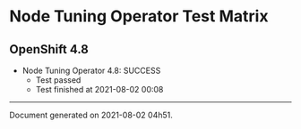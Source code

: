 
Node Tuning Operator Test Matrix
================================

OpenShift 4.8
-------------


* Node Tuning Operator 4.8: SUCCESS
  - Test passed
  - Test finished at 2021-08-02 00:08


---
Document generated on 2021-08-02 04h51.
